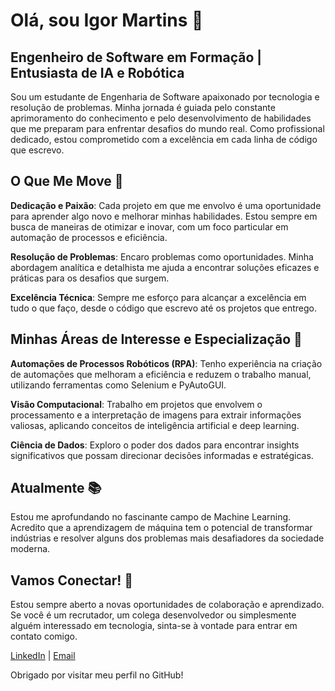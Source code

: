 # Olá, sou Igor Martins 👋

## Engenheiro de Software em Formação | Entusiasta de IA e Robótica

Sou um estudante de Engenharia de Software apaixonado por tecnologia e resolução de problemas. Minha jornada é guiada pelo constante aprimoramento do conhecimento e pelo desenvolvimento de habilidades que me preparam para enfrentar desafios do mundo real. Como profissional dedicado, estou comprometido com a excelência em cada linha de código que escrevo.

## O Que Me Move 🚀

**Dedicação e Paixão**: Cada projeto em que me envolvo é uma oportunidade para aprender algo novo e melhorar minhas habilidades. Estou sempre em busca de maneiras de otimizar e inovar, com um foco particular em automação de processos e eficiência.

**Resolução de Problemas**: Encaro problemas como oportunidades. Minha abordagem analítica e detalhista me ajuda a encontrar soluções eficazes e práticas para os desafios que surgem.

**Excelência Técnica**: Sempre me esforço para alcançar a excelência em tudo o que faço, desde o código que escrevo até os projetos que entrego.

## Minhas Áreas de Interesse e Especialização 🌟

**Automações de Processos Robóticos (RPA)**: Tenho experiência na criação de automações que melhoram a eficiência e reduzem o trabalho manual, utilizando ferramentas como Selenium e PyAutoGUI.

**Visão Computacional**: Trabalho em projetos que envolvem o processamento e a interpretação de imagens para extrair informações valiosas, aplicando conceitos de inteligência artificial e deep learning.

**Ciência de Dados**: Exploro o poder dos dados para encontrar insights significativos que possam direcionar decisões informadas e estratégicas.

## Atualmente 📚

Estou me aprofundando no fascinante campo de Machine Learning. Acredito que a aprendizagem de máquina tem o potencial de transformar indústrias e resolver alguns dos problemas mais desafiadores da sociedade moderna.

## Vamos Conectar! 🤝

Estou sempre aberto a novas oportunidades de colaboração e aprendizado. Se você é um recrutador, um colega desenvolvedor ou simplesmente alguém interessado em tecnologia, sinta-se à vontade para entrar em contato comigo.

[LinkedIn](https://www.linkedin.com/in/igorcoder/) | [Email](mailto:igorcoder@hotmail.com)

Obrigado por visitar meu perfil no GitHub!


<!--
**igorscript/igorscript** is a ✨ _special_ ✨ repository because its `README.md` (this file) appears on your GitHub profile.

Here are some ideas to get you started:

- 🔭 I’m currently working on ...
- 🌱 I’m currently learning ...
- 👯 I’m looking to collaborate on ...
- 🤔 I’m looking for help with ...
- 💬 Ask me about ...
- 📫 How to reach me: ...
- 😄 Pronouns: ...
- ⚡ Fun fact: ...
-->
